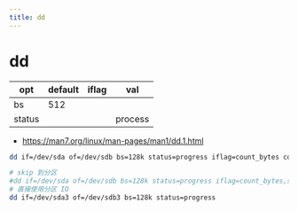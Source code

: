 ```yaml
---
title: dd
---
```


# dd

| opt    | default | iflag | val     |
| ------ | ------- | ----- | ------- |
| bs     | 512     |
| status |         |       | process |

- https://man7.org/linux/man-pages/man1/dd.1.html

```bash
dd if=/dev/sda of=/dev/sdb bs=128k status=progress iflag=count_bytes count=600M

# skip 到分区
#dd if=/dev/sda of=/dev/sdb bs=128k status=progress iflag=count_bytes,skip_bytes,seek_bytes seek=9439232 skip=9439232 count=2G
# 直接使用分区 IO
dd if=/dev/sda3 of=/dev/sdb3 bs=128k status=progress
```
